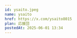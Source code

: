 ```yaml
---
id: ysaito.jpeg
name: ysaito
href: https://x.com/ysaito8015
plan: 応援団
postedAt: 2025-06-01 13:34
---
```

